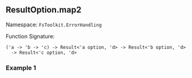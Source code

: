 ## ResultOption.map2

Namespace: `FsToolkit.ErrorHandling`

Function Signature:

```
('a -> 'b -> 'c) -> Result<'a option, 'd> -> Result<'b option, 'd> 
  -> Result<'c option, 'd>
```

### Example 1

